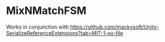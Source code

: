 # MixNMatchFSM

Works in conjunction with https://github.com/mackysoft/Unity-SerializeReferenceExtensions?tab=MIT-1-ov-file
